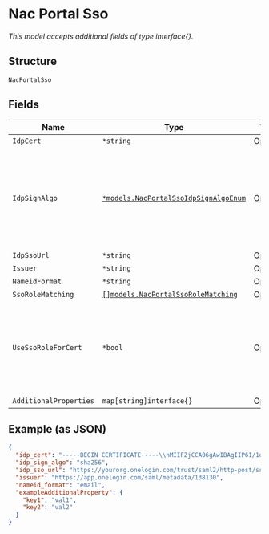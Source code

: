 
# Nac Portal Sso

*This model accepts additional fields of type interface{}.*

## Structure

`NacPortalSso`

## Fields

| Name | Type | Tags | Description |
|  --- | --- | --- | --- |
| `IdpCert` | `*string` | Optional | - |
| `IdpSignAlgo` | [`*models.NacPortalSsoIdpSignAlgoEnum`](../../doc/models/nac-portal-sso-idp-sign-algo-enum.md) | Optional | Signing algorithm for SAML Assertion. enum: `sha1`, `sha256`, `sha384`, `sha512`.<br>**Default**: `"sha256"` |
| `IdpSsoUrl` | `*string` | Optional | - |
| `Issuer` | `*string` | Optional | - |
| `NameidFormat` | `*string` | Optional | - |
| `SsoRoleMatching` | [`[]models.NacPortalSsoRoleMatching`](../../doc/models/nac-portal-sso-role-matching.md) | Optional | - |
| `UseSsoRoleForCert` | `*bool` | Optional | If it's desired to inject a role into Cert's Subject (so it can be used later on in policy) |
| `AdditionalProperties` | `map[string]interface{}` | Optional | - |

## Example (as JSON)

```json
{
  "idp_cert": "-----BEGIN CERTIFICATE-----\\nMIIFZjCCA06gAwIBAgIIP61/1qm/uDowDQYJKoZIhvcNAQELBQE\\n-----END CERTIFICATE-----",
  "idp_sign_algo": "sha256",
  "idp_sso_url": "https://yourorg.onelogin.com/trust/saml2/http-post/sso/138130",
  "issuer": "https://app.onelogin.com/saml/metadata/138130",
  "nameid_format": "email",
  "exampleAdditionalProperty": {
    "key1": "val1",
    "key2": "val2"
  }
}
```

